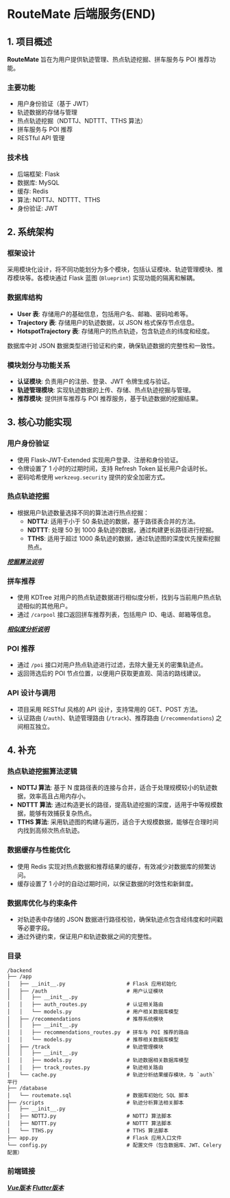 # RouteMate 后端服务(END)

## 1. 项目概述

**RouteMate** 旨在为用户提供轨迹管理、热点轨迹挖掘、拼车服务与 POI 推荐功能。

### 主要功能
- 用户身份验证（基于 JWT）
- 轨迹数据的存储与管理
- 热点轨迹挖掘（NDTTJ、NDTTT、TTHS 算法）
- 拼车服务与 POI 推荐
- RESTful API 管理

### 技术栈
- 后端框架: Flask
- 数据库: MySQL
- 缓存: Redis
- 算法: NDTTJ、NDTTT、TTHS
- 身份验证: JWT

## 2. 系统架构

### 框架设计
采用模块化设计，将不同功能划分为多个模块，包括认证模块、轨迹管理模块、推荐模块等。各模块通过 Flask 蓝图 (`Blueprint`) 实现功能的隔离和解耦。

### 数据库结构
- **User 表**: 存储用户的基础信息，包括用户名、邮箱、密码哈希等。
- **Trajectory 表**: 存储用户的轨迹数据，以 JSON 格式保存节点信息。
- **HotspotTrajectory 表**: 存储用户的热点轨迹，包含轨迹点的纬度和经度。

数据库中对 JSON 数据类型进行验证和约束，确保轨迹数据的完整性和一致性。

### 模块划分与功能关系
- **认证模块**: 负责用户的注册、登录、JWT 令牌生成与验证。
- **轨迹管理模块**: 实现轨迹数据的上传、存储、热点轨迹挖掘与管理。
- **推荐模块**: 提供拼车推荐与 POI 推荐服务，基于轨迹数据的挖掘结果。

## 3. 核心功能实现

### 用户身份验证
- 使用 Flask-JWT-Extended 实现用户登录、注册和身份验证。
- 令牌设置了 1 小时的过期时间，支持 Refresh Token 延长用户会话时长。
- 密码哈希使用 `werkzeug.security` 提供的安全加密方式。

### 热点轨迹挖掘
- 根据用户轨迹数量选择不同的算法进行热点挖掘：
  - **NDTTJ**: 适用于小于 50 条轨迹的数据，基于路径表合并的方法。
  - **NDTTT**: 处理 50 到 1000 条轨迹的数据，通过构建更长路径进行挖掘。
  - **TTHS**: 适用于超过 1000 条轨迹的数据，通过轨迹图的深度优先搜索挖掘热点。
  
[***挖掘算法说明***](https://github.com/reqwaaaaa/Maybe-its-life/blob/main/%E7%83%AD%E7%82%B9%E8%BD%A8%E8%BF%B9%E6%8C%96%E6%8E%98.md)

### 拼车推荐
- 使用 KDTree 对用户的热点轨迹数据进行相似度分析，找到与当前用户热点轨迹相似的其他用户。
- 通过 `/carpool` 接口返回拼车推荐列表，包括用户 ID、电话、邮箱等信息。

[***相似度分析说明***](https://github.com/reqwaaaaa/Maybe-its-life/blob/main/%E8%BD%A8%E8%BF%B9%E7%9B%B8%E4%BC%BC%E5%BA%A6%E5%88%86%E6%9E%90.md)

### POI 推荐
- 通过 `/poi` 接口对用户热点轨迹进行过滤，去除大量无关的密集轨迹点。
- 返回筛选后的 POI 节点位置，以便用户获取更直观、简洁的路线建议。

### API 设计与调用
- 项目采用 RESTful 风格的 API 设计，支持常用的 GET、POST 方法。
- 认证路由 (`/auth`)、轨迹管理路由 (`/track`)、推荐路由 (`/recommendations`) 之间相互独立。

## 4. 补充

### 热点轨迹挖掘算法逻辑
- **NDTTJ 算法**: 基于 N 度路径表的连接与合并，适合于处理规模较小的轨迹数据，效率高且占用内存小。
- **NDTTT 算法**: 通过构造更长的路径，提高轨迹挖掘的深度，适用于中等规模数据，能够有效捕获复杂热点。
- **TTHS 算法**: 采用轨迹图的构建与遍历，适合于大规模数据，能够在合理时间内找到高频次热点轨迹。

### 数据缓存与性能优化
- 使用 Redis 实现对热点数据和推荐结果的缓存，有效减少对数据库的频繁访问。
- 缓存设置了 1 小时的自动过期时间，以保证数据的时效性和新鲜度。

### 数据库优化与约束条件
- 对轨迹表中存储的 JSON 数据进行路径校验，确保轨迹点包含经纬度和时间戳等必要字段。
- 通过外键约束，保证用户和轨迹数据之间的完整性。

### 目录
```
/backend
├── /app
│   ├── __init__.py                    # Flask 应用初始化
│   ├── /auth                          # 用户认证模块
│   │   ├── __init__.py
│   │   ├── auth_routes.py             # 认证相关路由
│   │   └── models.py                  # 用户相关数据库模型
│   ├── /recommendations               # 推荐系统模块
│   │   ├── __init__.py
│   │   ├── recommendations_routes.py  # 拼车与 POI 推荐的路由
│   │   └── models.py                  # 推荐相关数据库模型
│   ├── /track                         # 轨迹管理模块
│   │   ├── __init__.py
│   │   ├── models.py                  # 轨迹数据相关数据库模型
│   │   ├── track_routes.py            # 轨迹相关路由
│   └── cache.py                       # 轨迹分析结果缓存模块，与 `auth` 平行
├── /database
│   └── routemate.sql                  # 数据库初始化 SQL 脚本
├── /scripts                           # 轨迹分析算法相关脚本
│   ├── __init__.py
│   ├── NDTTJ.py                       # NDTTJ 算法脚本
│   ├── NDTTT.py                       # NDTTT 算法脚本
│   └── TTHS.py                        # TTHS 算法脚本
├── app.py                             # Flask 应用入口文件
└── config.py                          # 配置文件（包含数据库、JWT、Celery 配置）
```

### 前端链接
  
[***Vue版本***](https://github.com/reqwaaaaa/RM_Vue)
[***Flutter版本***](https://github.com/reqwaaaaa/RouteMate_Front)
